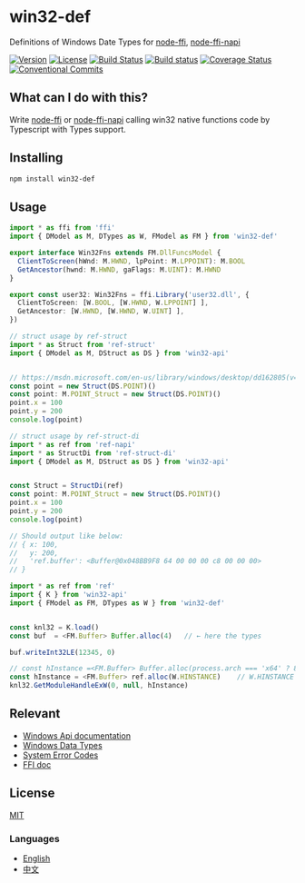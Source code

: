 # win32-def
Definitions of Windows Date Types for [node-ffi](https://github.com/node-ffi/node-ffi), [node-ffi-napi](https://github.com/node-ffi-napi/node-ffi-napi)

[![Version](https://img.shields.io/npm/v/win32-def.svg)](https://www.npmjs.com/package/win32-def)
[![License](https://img.shields.io/badge/license-MIT-blue.svg)](https://opensource.org/licenses/MIT)
[![Build Status](https://travis-ci.org/waitingsong/node-win32-def.svg?branch=master)](https://travis-ci.org/waitingsong/node-win32-def)
[![Build status](https://ci.appveyor.com/api/projects/status/8g4ud87q0mnys6tg/branch/master?svg=true)](https://ci.appveyor.com/project/waitingsong/node-win32-def/branch/master)
[![Coverage Status](https://coveralls.io/repos/github/waitingsong/node-win32-def/badge.svg)](https://coveralls.io/github/waitingsong/node-win32-def)
[![Conventional Commits](https://img.shields.io/badge/Conventional%20Commits-1.0.0-yellow.svg)](https://conventionalcommits.org)



## What can I do with this?
Write [node-ffi](https://github.com/node-ffi/node-ffi) or [node-ffi-napi](https://github.com/node-ffi-napi/node-ffi-napi) calling win32 native functions code by Typescript with Types support.

## Installing
```powershell
npm install win32-def
```

## Usage

```ts
import * as ffi from 'ffi'
import { DModel as M, DTypes as W, FModel as FM } from 'win32-def'

export interface Win32Fns extends FM.DllFuncsModel {
  ClientToScreen(hWnd: M.HWND, lpPoint: M.LPPOINT): M.BOOL
  GetAncestor(hwnd: M.HWND, gaFlags: M.UINT): M.HWND
}

export const user32: Win32Fns = ffi.Library('user32.dll', {
  ClientToScreen: [W.BOOL, [W.HWND, W.LPPOINT] ],
  GetAncestor: [W.HWND, [W.HWND, W.UINT] ],
})
```

```ts
// struct usage by ref-struct
import * as Struct from 'ref-struct'
import { DModel as M, DStruct as DS } from 'win32-api'


// https://msdn.microsoft.com/en-us/library/windows/desktop/dd162805(v=vs.85).aspx
const point = new Struct(DS.POINT)()
const point: M.POINT_Struct = new Struct(DS.POINT)()
point.x = 100
point.y = 200
console.log(point)

// struct usage by ref-struct-di
import * as ref from 'ref-napi'
import * as StructDi from 'ref-struct-di'
import { DModel as M, DStruct as DS } from 'win32-api'


const Struct = StructDi(ref)
const point: M.POINT_Struct = new Struct(DS.POINT)()
point.x = 100
point.y = 200
console.log(point)

// Should output like below:
// { x: 100,
//   y: 200,
//   'ref.buffer': <Buffer@0x048BB9F8 64 00 00 00 c8 00 00 00>
// }
```

```ts
import * as ref from 'ref'
import { K } from 'win32-api'
import { FModel as FM, DTypes as W } from 'win32-def'


const knl32 = K.load()
const buf  = <FM.Buffer> Buffer.alloc(4)   // ← here the types

buf.writeInt32LE(12345, 0)

// const hInstance =<FM.Buffer> Buffer.alloc(process.arch === 'x64' ? 8 : 4);
const hInstance = <FM.Buffer> ref.alloc(W.HINSTANCE)    // W.HINSTANCE is 'int64*' under x64, 'int32*' under ia32
knl32.GetModuleHandleExW(0, null, hInstance)
```


## Relevant
- [Windows Api documentation](https://msdn.microsoft.com/en-us/library/windows/desktop/ff468919%28v=vs.85%29.aspx)
- [Windows Data Types](https://msdn.microsoft.com/en-us/library/windows/desktop/aa383751#DWORD)
- [System Error Codes](https://msdn.microsoft.com/en-us/library/windows/desktop/ms681381%28v=vs.85%29.aspx)
- [FFI doc](https://github.com/node-ffi/node-ffi/wiki/Node-FFI-Tutorial)


## License
[MIT](LICENSE)


### Languages
- [English](README.md)
- [中文](README.zh-CN.md)
